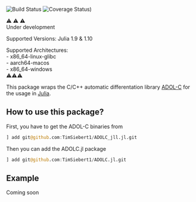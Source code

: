 ![Build Status](https://github.com/TimSiebert1/ADOLC.jl/actions?query=branch%3Amaster)
![Coverage Status](https://app.codecov.io/gh/timsiebert1/ADOLC.jl))

:warning: :warning: :warning:  
Under development
  
Supported Versions: Julia 1.9 & 1.10  

  
Supported Architectures:  
    - x86_64-linux-glibc   
    - aarch64-macos  
    - x86_64-windows  
:warning::warning::warning:
  
This package wraps the C/C++ automatic differentation library [ADOL-C](https://github.com/coin-or/ADOL-C) for the usage in [Julia](https://julialang.org/). 
## How to use this package?
First, you have to get the ADOL-C binaries from
```julia
] add git@github.com:TimSiebert1/ADOLC_jll.jl.git
```
Then you can add the ADOLC.jl package 
```julia 
] add git@github.com:TimSiebert1/ADOLC.jl.git
```


## Example
Coming soon
